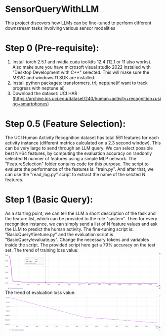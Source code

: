 # SensorQueryWithLLM
This project discovers how LLMs can be fine-tuned to perform different downstream tasks involving various sensor modalities

# Step 0 (Pre-requisite):
1. Install torch 2.5.1 and nvidia cuda toolkits 12.4 (12.1 or 11 also works). Also make sure you have microsoft visual studio 2022 installed with "Desktop Development with C++" selected. This will make sure the MSVC and windows 11 SDK are installed.
2. Install python packages: transformers, trl, neptune(if want to track progress with neptune.ai)
3. Download the dataset: UCI HAR (https://archive.ics.uci.edu/dataset/240/human+activity+recognition+using+smartphones)

# Step 0.5 (Feature Selection):
The UCI Human Activity Recognition dataset has total 561 features for each activity instance (different metrics calculated on a 2.3 second window). This can be very large to send through an LLM query. We can select possible best N=64 features, by computing the evaluation accuracy on randomly selected N numner of features using a simple MLP network. The "FeatureSelection" folder contains code for this purpose. The script to evaluate the performance of the features is: "train.py". And after that, we can use the "read_log.py" script to extract the name of the selcted N features.

# Step 1 (Basic Query):
As a starting point, we can tell the LLM a short description of the task and the feature list, which can be provided to the role "system". Then for every recognition instance, we can simply send a list of N feature values and ask the LLM to predict the human activity.
The fine-tuning script is: "BasicQuery/finetune.py" and the evaluation script is "BasicQuery/evaluate.py". Change the necessary tokens and variables inside the script. The provided script here get a 79% accuracy on the test set.
The trend of training loss value:
<img src="Images/base_train_loss.png">
The trend of evaluation loss value:
<img src="Images/base_val_loss.png">
